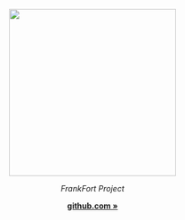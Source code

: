 <p align="center">
  <a aria-label="frankfort-logo" href="https://github.com/FrankFort-Project">
    <img src="https://avatars.githubusercontent.com/u/176747543?s=200&v=4" width="300" />
  </a>
</p>

<p align="center">
  <em>FrankFort Project</em>
</p>

<p align="center">
  <a href="https://github.com/FrankFort-Project"><strong>github.com »</strong></a>
</p>
